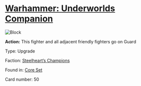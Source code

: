 # [Warhammer: Underworlds Companion](https://guidokessels.github.io/wh-underworlds)

  

![Block](https://warhammerunderworlds.com/wp-content/uploads/sites/6/2017/12/050_ENG-Block.png)

<b>Action:</b> This fighter and all adjacent friendly fighters go on Guard

Type: Upgrade

Faction: [Steelheart’s Champions](https://guidokessels.github.io/wh-underworlds/factions/steelhearts-champions)

Found in: [Core Set](https://guidokessels.github.io/wh-underworlds/locations/core-set)

Card number: 50
